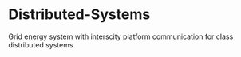 # Distributed-Systems
Grid energy system with interscity platform communication for class distributed systems 

